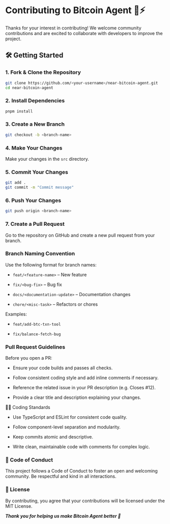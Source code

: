 # Contributing to Bitcoin Agent 🧠⚡

Thanks for your interest in contributing! We welcome community contributions and are excited to collaborate with developers to improve the project.

## 🛠️ Getting Started

### 1. Fork & Clone the Repository

```bash
git clone https://github.com/<your-username>/near-bitcoin-agent.git
cd near-bitcoin-agent
```

### 2. Install Dependencies

```bash
pnpm install
```

### 3. Create a New Branch

```bash
git checkout -b <branch-name>
```

### 4. Make Your Changes

Make your changes in the `src` directory.

### 5. Commit Your Changes

```bash
git add .
git commit -m "Commit message"
```

### 6. Push Your Changes

```bash
git push origin <branch-name>
```

### 7. Create a Pull Request

Go to the repository on GitHub and create a new pull request from your branch.

### Branch Naming Convention

Use the following format for branch names:

- `feat/<feature-name>` – New feature

- `fix/<bug-fix>` – Bug fix

- `docs/<documentation-update>` – Documentation changes

- `chore/<misc-task>` – Refactors or chores

Examples:

- `feat/add-btc-txn-tool`

- `fix/balance-fetch-bug`

### Pull Request Guidelines

Before you open a PR:

- Ensure your code builds and passes all checks.

- Follow consistent coding style and add inline comments if necessary.

- Reference the related issue in your PR description (e.g. Closes #12).

- Provide a clear title and description explaining your changes.

🧑‍💻 Coding Standards

- Use TypeScript and ESLint for consistent code quality.

- Follow component-level separation and modularity.

- Keep commits atomic and descriptive.

- Write clean, maintainable code with comments for complex logic.

### 🤝 Code of Conduct

This project follows a Code of Conduct to foster an open and welcoming community. Be respectful and kind in all interactions.

### 📄 License

By contributing, you agree that your contributions will be licensed under the MIT License.

**_Thank you for helping us make Bitcoin Agent better 🚀_**
